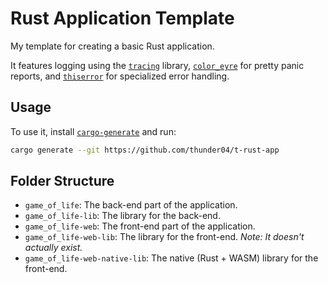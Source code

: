 # Rust Application Template

My template for creating a basic Rust application.

It features logging using the [`tracing`](https://crates.io/crates/tracing) library,
[`color_eyre`](https://crates.io/crates/color_eyre) for pretty panic reports,
and [`thiserror`](https://crates.io/crates/thiserror) for specialized error handling.

## Usage

To use it, install [`cargo-generate`](https://cargo-generate.github.io/cargo-generate/installation.html)
and run:

```sh
cargo generate --git https://github.com/thunder04/t-rust-app
```

## Folder Structure

- `game_of_life`: The back-end part of the application.
- `game_of_life-lib`: The library for the back-end.
- `game_of_life-web`: The front-end part of the application.
- `game_of_life-web-lib`: The library for the front-end. *Note: It doesn't actually exist.*
- `game_of_life-web-native-lib`: The native (Rust + WASM) library for the front-end.
